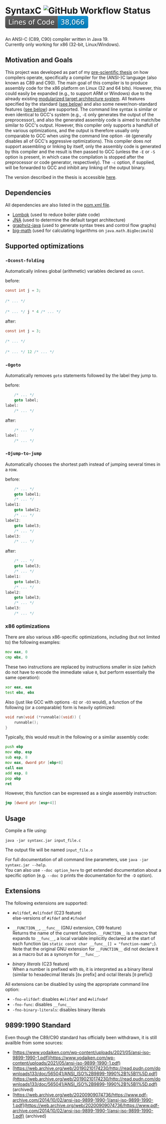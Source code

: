 # SyntaxC ![GitHub Workflow Status](https://img.shields.io/github/actions/workflow/status/Synt4xErr0r4/syntaxc/maven.yml) ![LoC](https://raw.githubusercontent.com/Synt4xErr0r4/syntaxc/image-data/badge.svg)

An ANSI-C (C89, C90) compiler written in Java 19.  
Currently only working for x86 (32-bit, Linux/Windows).

## Motivation and Goals

This project was developed as part of my [pre-scientific thesis](https://www.ahs-vwa.at/) on how compilers operate, specifically a compiler for the (ANSI-)C language (also known as C89 and C90). The main goal of this compiler is to produce assembly code for the x86 platform on Linux (32 and 64 bits). However, this could easily be expanded (e.g., to support ARM or Windows) due to the already existing [modularized target architecture system](https://github.com/Synt4xErr0r4/syntaxc/blob/main/src/main/java/at/syntaxerror/syntaxc/generator/arch/ArchitectureRegistry.java). All features specified by the standard ([see below](#98991990-standard)) and also some newer/non-standard features ([see below](#extensions)) are supported. The command line syntax is similar or even identical to GCC's system (e.g., `-E` only generates the output of the preprocessor), and also the generated assembly code is aimed to match/be similar to GCC's output. However, this compiler only supports a handfull of the various optimizations, and the output is therefore usually only comparable to GCC when using the command line option `-O0` (generally disables all of GCC's aggressive optimizations). This compiler does *not* support assembling or linking by itself, only the assembly code is generated by this compiler and the result is then passed to GCC (unless the `-E` or `-S` option is present, in which case the compilation is stopped after the preprocessor or code generator, respectively). The `-c` option, if supplied, will be forwarded to GCC and inhibit any linking of the output binary.

The version described in the thesis is accessible [here](https://github.com/Synt4xErr0r4/syntaxc/tree/vwa).

## Dependencies

All dependencies are also listed in the [pom.xml file](https://github.com/Synt4xErr0r4/syntaxc/blob/main/pom.xml).

- [Lombok](https://projectlombok.org/) (used to reduce boiler plate code)
- [JNA](https://github.com/java-native-access/jna) (used to determine the default target architecture)
- [graphviz-java](https://github.com/nidi3/graphviz-java) (used to generate syntax trees and control flow graphs)
- [big-math](https://github.com/eobermuhlner/big-math) (used for calculating logarithms on `java.math.BigDecimal`s)

## Supported optimizations

### `-Oconst-folding`

Automatically inlines global (arithmetic) variables declared as `const`.

before:

```c
const int j = 3;

/* ... */

/* ... */ j * 4 /* ... */
```

after:

```c
const int j = 3;

/* ... */

/* ... */ 12 /* ... */
```

### `-Ogoto`

Automatically removes `goto` statements followed by the label they jump to.

before:

```c
    /* ... */
    goto label;
label:
    /* ... */
```

after:

```c
    /* ... */
label:
    /* ... */
```

### `-Ojump-to-jump`

Automatically chooses the shortest path instead of jumping several times in a row.

before:

```c
    /* ... */
    goto label1;
    /* ... */
label1:
    goto label2;
    /* ... */
label2:
    goto label3;
    /* ... */
label3:
    /* ... */
```

after:

```c
    /* ... */
    goto label3;
    /* ... */
label1:
    goto label3;
    /* ... */
label2:
    goto label3;
    /* ... */
label3:
    /* ... */
```

### x86 optimizations

There are also various x86-specific optimizations, including (but not limited to) the following examples:

```asm
mov eax, 0
cmp ebx, 0
```

These two instructions are replaced by instructions smaller in size (which do not have to encode the immediate value `0`, but perform essentially the same operation):

```asm
xor eax, eax
test ebx, ebx
```

Also (just like GCC with options `-O2` or `-O3` would), a function of the following (or a comparable) form is heavily optimized:

```c
void run(void (*runnable)(void)) {
    runnable();
}
```

Typically, this would result in the following or a similar assembly code:

```asm
push ebp
mov ebp, esp
sub esp, 8
mov eax, dword ptr [ebp+8]
call eax
add esp, 8
pop ebp
ret
```

However, this function can be expressed as a single assembly instruction:

```asm
jmp [dword ptr [esp+4]]
```

## Usage

Compile a file using:

`java -jar syntaxc.jar input_file.c`

The output file will be named `input_file.o`

For full documentation of all command line parameters,
use `java -jar syntaxc.jar --help`.  
You can also use `--doc option_here` to get extended documentation about a specific option (e.g. `--doc D` prints the documentation for the `-D` option).

## Extensions

The following extensions are supported:

- `#elifdef`, `#elifndef` (C23 feature)  
  else-versions of `#ifdef` and `#ifndef`

- `__FUNCTION__`, `__func__` (GNU extension, C99 feature)  
  Returns the name of the current function.
  `__FUNCTION__` is a macro that expands to `__func__`,
  a local variable implicitly declared at the start of
  each function (as `static const char __func__[] = "function-name";`).  
  Note that the original GNU extension for `__FUNCTION__` did not declare
  it as a macro but as a synonym for `__func__`.

- *binary literals* (C23 feature)  
  When a number is prefixed with `0b`, it is interpreted as a binary literal (similar to hexadecimal literals [`0x` prefix] and octal literals [`0` prefix])

All extensions can be disabled by using the appropriate command line option:

- `-fno-elifdef`: disables `#elifdef` and `#elifndef`
- `-fno-func`: disables `__func__`
- `-fno-binary-literals`: disables binary literals

## 9899:1990 Standard

Even though the C89/C90 standard has officially been withdrawn, it is still availble from some sources:

- [https://www.yodaiken.com/wp-content/uploads/2021/05/ansi-iso-9899-1990-1.pdf](https://www.yodaiken.com/wp-content/uploads/2021/05/ansi-iso-9899-1990-1.pdf)
- [https://web.archive.org/web/20190210174230/http://read.pudn.com/downloads133/doc/565041/ANSI_ISO%2B9899-1990%2B%5B1%5D.pdf](https://web.archive.org/web/20190210174230/http://read.pudn.com/downloads133/doc/565041/ANSI_ISO%2B9899-1990%2B%5B1%5D.pdf) (archived)
- [https://web.archive.org/web/20200909074736/https://www.pdf-archive.com/2014/10/02/ansi-iso-9899-1990-1/ansi-iso-9899-1990-1.pdf](https://web.archive.org/web/20200909074736/https://www.pdf-archive.com/2014/10/02/ansi-iso-9899-1990-1/ansi-iso-9899-1990-1.pdf) (archived)
